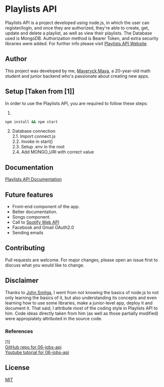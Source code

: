 # Playlists API

Playlists API is a project developed using node.js, in which the user can register/login,
and once they are authorized, they're able to create, get, update and delete a 
playlist, as well as view their playlists. The Database used is MongoDB. 
Authorization method is Bearer Token, and extra security libraries were added. For further
info please visit [Playlists API Website](https://playlists-api-01.herokuapp.com/).

## Author

This project was developed by me, [Maveryck Maya](https://github.com/M4veryck), 
a 20-year-old math student and junior backend who's passionate about creating new apps.

## Setup [Taken from [1]]

In order to use the Playlists API, you are required to follow these steps:

1.
```bash
npm install && npm start
```
2. Database connection <br>
2.1. Import connect.js <br>
2.2. Invoke in start() <br>
2.3. Setup .env in the root <br>
2.4. Add MONGO_URI with correct value <br>

## Documentation

[Playlists API Documentation](https://playlists-api-01.herokuapp.com/api-docs/)

## Future features

- Front-end component of the app.
- Better documentation.
- Songs component.
- Call to [Spotify Web API](https://developer.spotify.com/documentation/web-api/)
- Facebook and Gmail OAuth2.0 
- Sending emails

## Contributing
Pull requests are welcome. For major changes, please open an issue first to discuss what you would like to change.

## Disclaimer

Thanks to [John Smilga](https://github.com/john-smilga/), I went from not knowing the
basics of node.js to not only learning the basics of it, but also understanding its concepts
and even learning how to use some libraries, make a junior-level app, deploy it and
document it. That said, I attribute most of the coding style in Playlists API to him.
Code ideas directly taken from him (as well as those partially modified) were 
appropiately attributed in the source code.

### References
[1] <br>
[GitHub repo for 06-jobs-api](https://github.com/john-smilga/node-express-course/tree/main/06-jobs-api/final) <br>
[Youtube tutorial for 06-jobs-api](https://youtu.be/rltfdjcXjmk?t=23306)

## License
[MIT](https://choosealicense.com/licenses/mit/)
